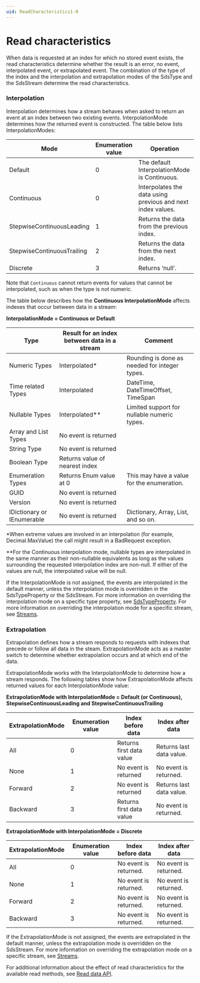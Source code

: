 ```yaml
---
uid: ReadCharacteristics1-0
---
```


# Read characteristics

When data is requested at an index for which no stored event exists, the read characteristics determine whether the result is an error, no event, interpolated event, or extrapolated event. The combination of the type of the index and the interpolation and extrapolation modes of the SdsType and the SdsStream determine the read characteristics.

### Interpolation

Interpolation determines how a stream behaves when asked to return an event at an index between two existing events. InterpolationMode determines how the returned event is constructed. The table below lists InterpolationModes:

|Mode                       |Enumeration value |Operation |
|---------------------------|------------------|----------|
|Default                    |0                 |The default InterpolationMode is Continuous. |
|Continuous                 |0                 |Interpolates the data using previous and next index values. |
|StepwiseContinuousLeading  |1                 |Returns the data from the previous index.  |
|StepwiseContinuousTrailing |2                 |Returns the data from the next index. |
|Discrete                   |3                 |Returns ‘null’. |

Note that ``Continuous`` cannot return events for values that cannot be interpolated, such as when the type is not numeric.

The table below describes how the **Continuous InterpolationMode** affects indexes that occur between data in a stream:

**InterpolationMode = Continuous or Default**

| Type                      | Result for an index between data in a stream  | Comment |
|---------------------------|-----------------------------------------------|---------|
|Numeric Types              |Interpolated*                   |Rounding is done as needed for integer types. |
|Time related Types         |Interpolated                    |DateTime, DateTimeOffset, TimeSpan |
|Nullable Types             |Interpolated**                  |Limited support for nullable numeric types. |
|Array and List Types       |No event is returned            |         |
|String Type                |No event is returned            |         |
|Boolean Type               |Returns value of nearest index  |         |
|Enumeration Types          |Returns Enum value at 0         |This may have a value for the enumeration. |
|GUID                       |No event is returned            |         |
|Version                    |No event is returned            |         |
|IDictionary or IEnumerable |No event is returned            |Dictionary, Array, List, and so on. |

*When extreme values are involved in an interpolation (for example, Decimal.MaxValue) the call might result in a BadRequest exception.

**For the Continuous interpolation mode, nullable types are interpolated in the same manner as their non-nullable equivalents as long as the values surrounding the requested interpolation index are non-null. If either of the values are null, the interpolated value will be null.

If the InterpolationMode is not assigned, the events are interpolated in the default manner, unless the interpolation mode is overridden in the SdsTypeProperty or the SdsStream. For more information on overriding the interpolation mode on a specific type property, see [SdsTypeProperty](xref:sdsTypeProperty1-0). For more information on overriding the interpolation mode for a specific stream, see [Streams](xref:sdsStreams1-0).

### Extrapolation

Extrapolation defines how a stream responds to requests with indexes that precede or follow all data in the steam. ExtrapolationMode acts as a master switch to determine whether extrapolation occurs and at which end of the data.

ExtrapolationMode works with the InterpolationMode to determine how a stream responds. The following tables show how ExtrapolationMode affects returned values for each InterpolationMode value:

**ExtrapolationMode with InterpolationMode = Default (or Continuous), StepwiseContinuousLeading and StepwiseContinuousTrailing** 

| ExtrapolationMode   | Enumeration value   | Index before data          | Index after data          |
|---------------------|---------------------|----------------------------|---------------------------|
| All                 | 0                   | Returns first data value   | Returns last data value.  |
| None                | 1                   | No event is returned       | No event is returned.     |
| Forward             | 2                   | No event is returned       | Returns last data value.  |
| Backward            | 3                   | Returns first data value   | No event is returned.     |

**ExtrapolationMode with InterpolationMode = Discrete**  

| ExtrapolationMode   | Enumeration value   | Index before data    | Index after data     |
|---------------------|---------------------|----------------------|----------------------|
| All                 | 0                   | No event is returned.| No event is returned.|
| None                | 1                   | No event is returned.| No event is returned.|
| Forward             | 2                   | No event is returned.| No event is returned.|
| Backward            | 3                   | No event is returned.| No event is returned.|

If the ExtrapolationMode is not assigned, the events are extrapolated in the default manner, unless the extrapolation mode is overridden on the SdsStream. For more information on overriding the extrapolation mode on a specific stream, see [Streams](xref:sdsStreams1-0).

For additional information about the effect of read characteristics for the available read methods, see [Read data API](xref:sdsReadingDataApi1-0).